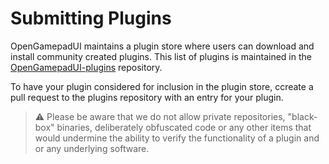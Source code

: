 # Submitting Plugins

OpenGamepadUI maintains a plugin store where users can download and install
community created plugins. This list of plugins is maintained in the
[OpenGamepadUI-plugins](https://github.com/ShadowBlip/OpenGamepadUI-plugins)
repository.

To have your plugin considered for inclusion in the plugin store, ccreate a
pull request to the plugins repository with an entry for your plugin.

> :warning: Please be aware that we do not allow private repositories, "black-box"
> binaries, deliberately obfuscated code or any other items that would undermine
> the ability to verify the functionality of a plugin and or any underlying
> software.
